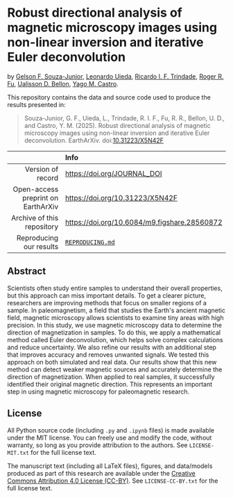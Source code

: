 # Robust directional analysis of magnetic microscopy images using non-linear inversion and iterative Euler deconvolution

by
[Gelson F. Souza-Junior](https://orcid.org/0000-0002-5695-4239),
[Leonardo Uieda](https://orcid.org/0000-0001-6123-9515),
[Ricardo I. F. Trindade](https://orcid.org/0000-0001-9848-9550),
[Roger R. Fu](https://orcid.org/0000-0003-3635-2676),
[Ualisson D. Bellon](https://orcid.org/0000-0002-4599-6548),
[Yago M. Castro](https://orcid.org/0009-0003-3884-9675).

This repository contains the data and source code used to produce the results
presented in:

> Souza-Junior, G. F., Uieda, L., Trindade, R. I. F., Fu, R. R., Bellon, U. D.,
> and Castro, Y. M. (2025). Robust directional analysis of magnetic microscopy
> images using non-linear inversion and iterative Euler deconvolution.
> EarthArXiv. doi:[10.31223/X5N42F](https://doi.org/10.31223/X5N42F)

|  | Info |
|-:|:-----|
| Version of record | https://doi.org/JOURNAL_DOI |
| Open-access preprint on EarthArXiv | https://doi.org/10.31223/X5N42F |
| Archive of this repository | https://doi.org/10.6084/m9.figshare.28560872 |
| Reproducing our results | [`REPRODUCING.md`](REPRODUCING.md) |

## Abstract

Scientists often study entire samples to understand their overall properties,
but this approach can miss important details. To get a clearer picture,
researchers are improving methods that focus on smaller regions of a sample. In
paleomagnetism, a field that studies the Earth's ancient magnetic field,
magnetic microscopy allows scientists to examine tiny areas with high
precision. In this study, we use magnetic microscopy data to determine the
direction of magnetization in samples. To do this, we apply a mathematical
method called Euler deconvolution, which helps solve complex calculations and
reduce uncertainty. We also refine our results with an additional step that
improves accuracy and removes unwanted signals. We tested this approach on both
simulated and real data. Our results show that this new method can detect
weaker magnetic sources and accurately determine the direction of
magnetization. When applied to real samples, it successfully identified their
original magnetic direction. This represents an important step in using
magnetic microscopy for paleomagnetic research.

## License

All Python source code (including `.py` and `.ipynb` files) is made available
under the MIT license. You can freely use and modify the code, without
warranty, so long as you provide attribution to the authors. See
`LICENSE-MIT.txt` for the full license text.

The manuscript text (including all LaTeX files), figures, and data/models
produced as part of this research are available under the [Creative Commons
Attribution 4.0 License (CC-BY)][cc-by]. See `LICENSE-CC-BY.txt` for the full
license text.

[cc-by]: https://creativecommons.org/licenses/by/4.0/
